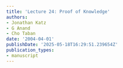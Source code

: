 ```yaml
---
title: 'Lecture 24: Proof of Knowledge'
authors:
- Jonathan Katz
- G Anand
- Cho Taban
date: '2004-04-01'
publishDate: '2025-05-18T16:29:51.239654Z'
publication_types:
- manuscript
---
```

